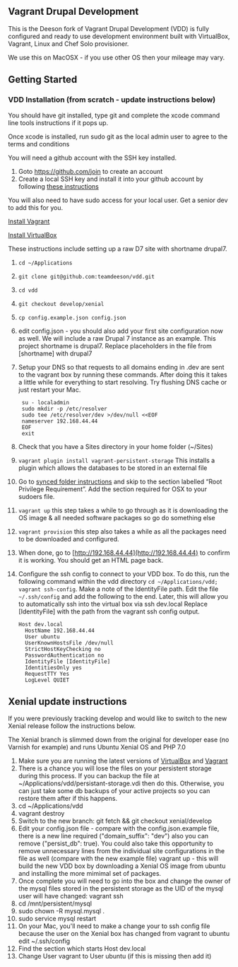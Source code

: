 Vagrant Drupal Development
--------------------------

This is the Deeson fork of Vagrant Drupal Development (VDD) is fully configured and ready to use
development environment built with VirtualBox, Vagrant, Linux and Chef Solo
provisioner.

We use this on MacOSX - if you use other OS then your mileage may vary.

Getting Started
---------------

### VDD Installation (from scratch - update instructions below)

You should have git installed, type git and complete the xcode command line tools instructions if it pops up.

Once xcode is installed, run sudo git as the local admin user to agree to the terms and conditions

You will need a github account with the SSH key installed.

1. Goto https://github.com/join to create an account
2. Create a local SSH key and install it into your github account by following
   [these instructions](https://help.github.com/articles/generating-ssh-keys/)

You will also need to have sudo access for your local user. Get a senior dev to add this for you.

[Install Vagrant](http://www.vagrantup.com/downloads.html)

[Install VirtualBox](https://www.virtualbox.org/wiki/Downloads)

These instructions include setting up a raw D7 site with shortname drupal7.

1. `cd ~/Applications`
2. `git clone git@github.com:teamdeeson/vdd.git`
3. `cd vdd`
4. `git checkout develop/xenial`
5. `cp config.example.json config.json`
6. edit config.json - you should also add your first site configuration now as well. We will include a raw Drupal 7 instance as an example. This project shortname is drupal7. Replace placeholders in the file from [shortname] with drupal7
7. Setup your DNS so that requests to all domains ending in .dev are sent to the vagrant box by running these commands. After doing this it takes a little while for everything to start resolving. Try flushing DNS cache or just restart your Mac.


        su - localadmin
        sudo mkdir -p /etc/resolver
        sudo tee /etc/resolver/dev >/dev/null <<EOF
        nameserver 192.168.44.44
        EOF
        exit


8. Check that you have a Sites directory in your home folder (~/Sites)
9. `vagrant plugin install vagrant-persistent-storage` This installs a plugin which allows the databases to be stored in an external file
10. Go to [synced folder instructions](https://docs.vagrantup.com/v2/synced-folders/nfs.html) and skip to the section labelled “Root Privilege Requirement”. Add the section required for OSX to your sudoers file.
11. `vagrant up` this step takes a while to go through as it is downloading the OS image & all needed software packages so go do something else
12. `vagrant provision` this step also takes a while as all the packages need to be downloaded and configured.
13. When done, go to [http://192.168.44.44](http://192.168.44.44) to confirm it is working. You should get an HTML page back.
14. Configure the ssh config to connect to your VDD box. To do this, run the following command within the vdd directory `cd ~/Applications/vdd; vagrant ssh-config`. Make a note of the IdentityFile path.
    Edit the file `~/.ssh/config` and add the following to the end. Later, this will allow you to automatically ssh into the virtual box via ssh dev.local
    Replace [IdentityFile] with the path from the vagrant ssh config output.


        Host dev.local
          HostName 192.168.44.44
          User ubuntu
          UserKnownHostsFile /dev/null
          StrictHostKeyChecking no
          PasswordAuthentication no
          IdentityFile [IdentityFile]
          IdentitiesOnly yes
          RequestTTY Yes
          LogLevel QUIET


## Xenial update instructions

If you were previously tracking develop and would like to switch to the new Xenial release follow the instructions below.

The Xenial branch is slimmed down from the original for developer ease (no Varnish for example) and runs Ubuntu Xenial OS and PHP 7.0

1. Make sure you are running the latest versions of [VirtualBox](https://www.virtualbox.org/wiki/Downloads) and [Vagrant](https://www.virtualbox.org/wiki/Downloads)
2. There is a chance you will lose the files on your persistent storage during this process. If you can backup the file at ~/Applications/vdd/persistant-storage.vdi then do this. Otherwise, you can just take some db backups of your active projects so you can restore them after if this happens.
3. cd ~/Applications/vdd
4. vagrant destroy
5. Switch to the new branch:  git fetch && git checkout xenial/develop
6. Edit your config.json file - compare with the config.json.example file, there is a new line required ("domain\_suffix": "dev") also you can remove ("persist\_db": true). You could also take this opportunity to remove unnecessary lines from the individual site configurations in the file as well (compare with the new example file)
vagrant up - this will build the new VDD box by downloading a Xenial OS image from ubuntu and installing the more mimimal set of packages.
7. Once complete you will need to go into the box and change the owner of the mysql files stored in the persistent storage as the UID of the mysql user will have changed:
vagrant ssh
8. cd /mnt/persistent/mysql
9. sudo chown -R mysql.mysql .
10. sudo service mysql restart
11. On your Mac, you'll need to make a change your to ssh config file because the user on the Xenial box has changed from vagrant to ubuntu
    edit ~/.ssh/config
12. Find the section which starts Host dev.local
13. Change User vagrant to User ubuntu  (if this is missing then add it)


